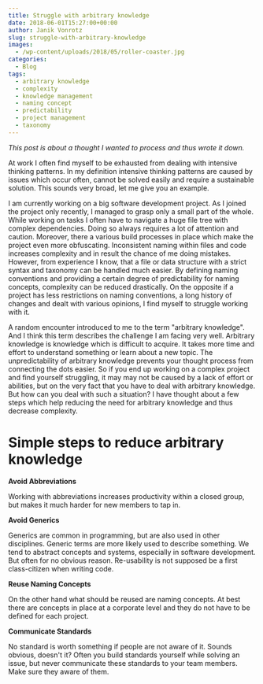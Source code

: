 ```yaml
---
title: Struggle with arbitrary knowledge
date: 2018-06-01T15:27:00+00:00
author: Janik Vonrotz
slug: struggle-with-arbitrary-knowledge
images:
  - /wp-content/uploads/2018/05/roller-coaster.jpg
categories:
  - Blog
tags:
  - arbitrary knowledge
  - complexity
  - knowledge management
  - naming concept
  - predictability
  - project management
  - taxonomy
---
```

*This post is about a thought I wanted to process and thus wrote it down.*

At work I often find myself to be exhausted from dealing with intensive thinking patterns. In my definition intensive thinking patterns are caused by issues which occur often, cannot be solved easily and require a sustainable solution. This sounds very broad, let me give you an example.
<!--more-->

I am currently working on a big software development project. As I joined the project only recently, I managed to grasp only a small part of the whole. While working on tasks I often have to navigate a huge file tree with complex dependencies. Doing so always requires a lot of attention and caution. Moreover, there a various build processes in place which make the project even more obfuscating. Inconsistent naming within files and code increases complexity and in result the chance of me doing mistakes. However, from experience I know, that a file or data structure with a strict syntax and taxonomy can be handled much easier. By defining naming conventions and providing a certain degree of predictability for naming concepts, complexity can be reduced drastically. On the opposite if a project has less restrictions on naming conventions, a long history of changes and dealt with various opinions, I find myself to struggle working with it.

A random encounter introduced to me to the term "arbitrary knowledge". And I think this term describes the challenge I am facing very well. Arbitrary knowledge is knowledge which is difficult to acquire. It takes more time and effort to understand something or learn about a new topic. The unpredictability of arbitrary knowledge prevents your thought process from connecting the dots easier. So if you end up working on a complex project and find yourself struggling, it may may not be caused by a lack of effort or abilities, but on the very fact that you have to deal with arbitrary knowledge. But how can you deal with such a situation? I have thought about a few steps which help reducing the need for arbitrary knowledge and thus decrease complexity.

# Simple steps to reduce arbitrary knowledge

**Avoid Abbreviations**

Working with abbreviations increases productivity within a closed group, but makes it much harder for new members to tap in.

**Avoid Generics**

Generics are common in programming, but are also used in other disciplines. Generic terms are more likely used to describe something. We tend to abstract concepts and systems, especially in software development. But often for no obvious reason. Re-usability is not supposed be a first class-citizen when writing code.

**Reuse Naming Concepts**

On the other hand what should be reused are naming concepts. At best there are concepts in place at a corporate level and they do not have to be defined for each project.

**Communicate Standards**

No standard is worth something if people are not aware of it. Sounds obvious, doesn't it? Often you build standards yourself while solving an issue, but never communicate these standards to your team members. Make sure they aware of them.